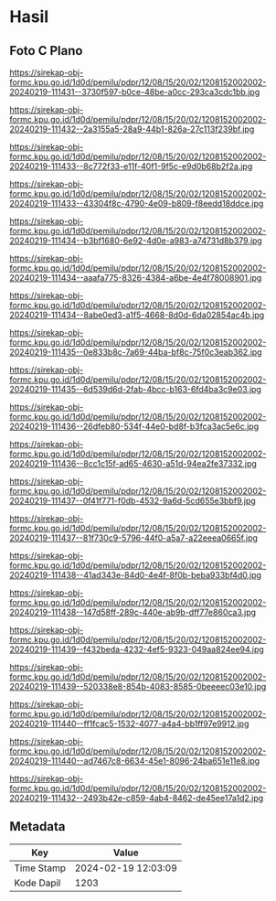 # Hasil

## Foto C Plano

https://sirekap-obj-formc.kpu.go.id/1d0d/pemilu/pdpr/12/08/15/20/02/1208152002002-20240219-111431--3730f597-b0ce-48be-a0cc-293ca3cdc1bb.jpg

https://sirekap-obj-formc.kpu.go.id/1d0d/pemilu/pdpr/12/08/15/20/02/1208152002002-20240219-111432--2a3155a5-28a9-44b1-826a-27c113f239bf.jpg

https://sirekap-obj-formc.kpu.go.id/1d0d/pemilu/pdpr/12/08/15/20/02/1208152002002-20240219-111433--8c772f33-e11f-40f1-9f5c-e9d0b68b2f2a.jpg

https://sirekap-obj-formc.kpu.go.id/1d0d/pemilu/pdpr/12/08/15/20/02/1208152002002-20240219-111433--43304f8c-4790-4e09-b809-f8eedd18ddce.jpg

https://sirekap-obj-formc.kpu.go.id/1d0d/pemilu/pdpr/12/08/15/20/02/1208152002002-20240219-111434--b3bf1680-6e92-4d0e-a983-a74731d8b379.jpg

https://sirekap-obj-formc.kpu.go.id/1d0d/pemilu/pdpr/12/08/15/20/02/1208152002002-20240219-111434--aaafa775-8326-4384-a6be-4e4f78008901.jpg

https://sirekap-obj-formc.kpu.go.id/1d0d/pemilu/pdpr/12/08/15/20/02/1208152002002-20240219-111434--8abe0ed3-a1f5-4668-8d0d-6da02854ac4b.jpg

https://sirekap-obj-formc.kpu.go.id/1d0d/pemilu/pdpr/12/08/15/20/02/1208152002002-20240219-111435--0e833b8c-7a69-44ba-bf8c-75f0c3eab362.jpg

https://sirekap-obj-formc.kpu.go.id/1d0d/pemilu/pdpr/12/08/15/20/02/1208152002002-20240219-111435--6d539d6d-2fab-4bcc-b163-6fd4ba3c9e03.jpg

https://sirekap-obj-formc.kpu.go.id/1d0d/pemilu/pdpr/12/08/15/20/02/1208152002002-20240219-111436--26dfeb80-534f-44e0-bd8f-b3fca3ac5e6c.jpg

https://sirekap-obj-formc.kpu.go.id/1d0d/pemilu/pdpr/12/08/15/20/02/1208152002002-20240219-111436--8cc1c15f-ad65-4630-a51d-94ea2fe37332.jpg

https://sirekap-obj-formc.kpu.go.id/1d0d/pemilu/pdpr/12/08/15/20/02/1208152002002-20240219-111437--0f41f771-f0db-4532-9a6d-5cd655e3bbf9.jpg

https://sirekap-obj-formc.kpu.go.id/1d0d/pemilu/pdpr/12/08/15/20/02/1208152002002-20240219-111437--81f730c9-5796-44f0-a5a7-a22eeea0665f.jpg

https://sirekap-obj-formc.kpu.go.id/1d0d/pemilu/pdpr/12/08/15/20/02/1208152002002-20240219-111438--41ad343e-84d0-4e4f-8f0b-beba933bf4d0.jpg

https://sirekap-obj-formc.kpu.go.id/1d0d/pemilu/pdpr/12/08/15/20/02/1208152002002-20240219-111438--147d58ff-289c-440e-ab9b-dff77e860ca3.jpg

https://sirekap-obj-formc.kpu.go.id/1d0d/pemilu/pdpr/12/08/15/20/02/1208152002002-20240219-111439--f432beda-4232-4ef5-9323-049aa824ee94.jpg

https://sirekap-obj-formc.kpu.go.id/1d0d/pemilu/pdpr/12/08/15/20/02/1208152002002-20240219-111439--520338e8-854b-4083-8585-0beeeec03e10.jpg

https://sirekap-obj-formc.kpu.go.id/1d0d/pemilu/pdpr/12/08/15/20/02/1208152002002-20240219-111440--ff1fcac5-1532-4077-a4a4-bb1ff97e9912.jpg

https://sirekap-obj-formc.kpu.go.id/1d0d/pemilu/pdpr/12/08/15/20/02/1208152002002-20240219-111440--ad7467c8-6634-45e1-8096-24ba651e11e8.jpg

https://sirekap-obj-formc.kpu.go.id/1d0d/pemilu/pdpr/12/08/15/20/02/1208152002002-20240219-111432--2493b42e-c859-4ab4-8462-de45ee17a1d2.jpg


## Metadata

| Key        | Value               |
| ---------- | ------------------- |
| Time Stamp | 2024-02-19 12:03:09 |
| Kode Dapil | 1203                |



